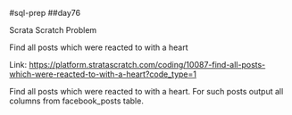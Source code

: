 #sql-prep
##day76

Scrata Scratch Problem

Find all posts which were reacted to with a heart

Link:
https://platform.stratascratch.com/coding/10087-find-all-posts-which-were-reacted-to-with-a-heart?code_type=1

Find all posts which were reacted to with a heart. For such posts output all columns from facebook_posts table.